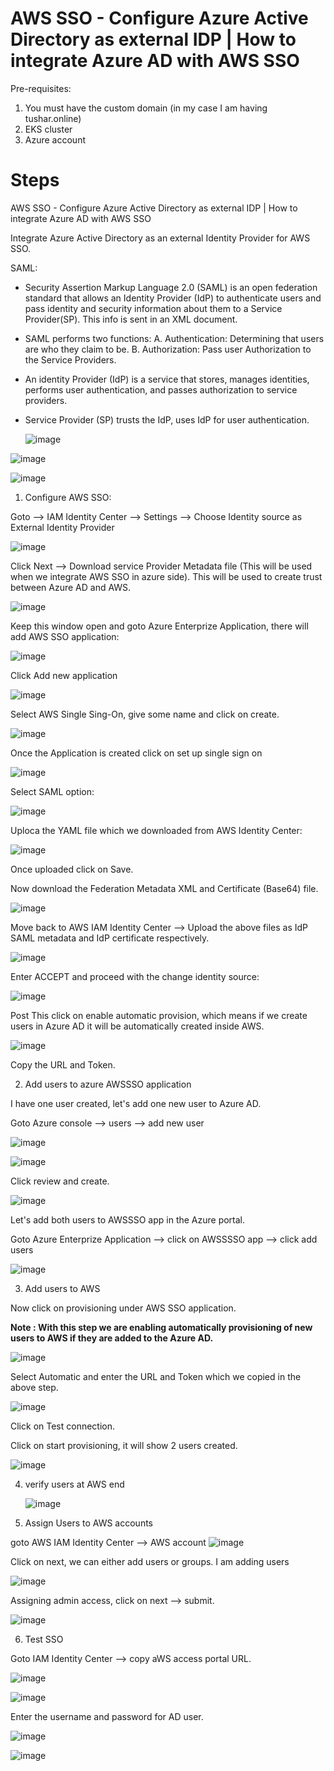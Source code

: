 # AWS SSO - Configure Azure Active Directory as external IDP | How to integrate Azure AD with AWS SSO

Pre-requisites:
1. You must have the custom domain (in my case I am having tushar.online)
2. EKS cluster
3. Azure account



Steps 
======

AWS SSO - Configure Azure Active Directory as external IDP | How to integrate Azure AD with AWS SSO

Integrate Azure Active Directory as an external Identity Provider for AWS SSO.

SAML: 
- Security Assertion Markup Language 2.0 (SAML) is an open federation standard that allows an Identity Provider (IdP) to authenticate users 
and pass identity and security information about them to a Service Provider(SP). This info is sent in an XML document.
- SAML performs two functions:
    A. Authentication: Determining that users are who they claim to be.
    B. Authorization: Pass user Authorization to the Service Providers.
- An identity Provider (IdP) is a service that stores, manages identities, performs user authentication, and passes authorization to service providers.
- Service Provider (SP) trusts the IdP, uses IdP for user authentication.

  ![image](https://github.com/tushardashpute/sso_eks_authentication/assets/74225291/73b59cf8-7665-45fa-b74c-513f15e715e9)

![image](https://github.com/tushardashpute/sso_eks_authentication/assets/74225291/8a3815ef-6562-49f9-b066-e23018c5d2d2)

![image](https://github.com/tushardashpute/sso_eks_authentication/assets/74225291/523d223a-a45c-4ee3-9a4a-3830d38a7576)

1. Configure AWS SSO:

Goto --> IAM Identity Center --> Settings --> Choose Identity source as External Identity Provider

![image](https://github.com/tushardashpute/sso_eks_authentication/assets/74225291/6a49dfd6-681f-43a7-9f2f-1514aa6b1382)

Click Next --> Download service Provider Metadata file (This will be used when we integrate AWS SSO in azure side). This will be used to create trust between Azure AD and AWS.

![image](https://github.com/tushardashpute/sso_eks_authentication/assets/74225291/b33725d0-c4f0-4bec-b0c8-c00e460437e0)

Keep this window open and goto Azure Enterprize Application, there will add AWS SSO application:

![image](https://github.com/tushardashpute/sso_eks_authentication/assets/74225291/b7f23792-80ea-48d7-9703-b8894b33d511)

Click Add new application

![image](https://github.com/tushardashpute/sso_eks_authentication/assets/74225291/edd10cb1-7c25-48af-99c0-1ff6df42bcd6)

Select AWS Single Sing-On, give some name and click on create.

![image](https://github.com/tushardashpute/sso_eks_authentication/assets/74225291/57a54607-aad0-4b0c-a88f-2af8dd12cbda)

Once the Application is created click on set up single sign on

![image](https://github.com/tushardashpute/sso_eks_authentication/assets/74225291/d369f06b-0074-4948-9a6a-53ac09148d09)

Select SAML option:

![image](https://github.com/tushardashpute/sso_eks_authentication/assets/74225291/35ccb41e-91d8-4ac7-8f9a-aba8e714cac4)

Uploca the YAML file which we downloaded from AWS Identity Center:

![image](https://github.com/tushardashpute/sso_eks_authentication/assets/74225291/1d59cb95-e212-44fd-b0e3-d8151f8961a0)

Once uploaded click on Save.

Now download the Federation Metadata XML and Certificate (Base64) file.

![image](https://github.com/tushardashpute/sso_eks_authentication/assets/74225291/0f4a4b0f-68d2-464e-aa73-678dbd7b0b66)

Move back to AWS IAM Identity Center --> Upload the above files as IdP SAML metadata and IdP certificate respectively.

![image](https://github.com/tushardashpute/sso_eks_authentication/assets/74225291/6f05b125-3fc8-438b-af30-324554ab98cd)

Enter ACCEPT and proceed with the change identity source:

![image](https://github.com/tushardashpute/sso_eks_authentication/assets/74225291/7b596171-46b6-40b0-943c-388dff3b85a9)

Post This click on enable automatic provision, which means if we create users in Azure AD it will be automatically created inside AWS.

![image](https://github.com/tushardashpute/sso_eks_authentication/assets/74225291/71578ddc-d27c-4a19-8eb1-473f18b3b6e1)

Copy the URL and Token.

2. Add users to azure AWSSSO application

I have one user created, let's add one new user to Azure AD.

Goto Azure console --> users --> add new user

![image](https://github.com/tushardashpute/sso_eks_authentication/assets/74225291/d29b7d22-c13c-4a3b-b185-518d06322f9a)


![image](https://github.com/tushardashpute/sso_eks_authentication/assets/74225291/c781f36c-4151-468f-82f7-b42ce5ba587b)

Click review and create.

![image](https://github.com/tushardashpute/sso_eks_authentication/assets/74225291/25a784a7-8795-48e5-a18b-611a7ac9402a)

Let's add both users to AWSSSO app in the Azure portal.

Goto Azure Enterprize Application --> click on AWSSSSO app --> click add users

![image](https://github.com/tushardashpute/sso_eks_authentication/assets/74225291/6a70d42d-8a7d-48a7-bd8f-d3385431a4f7)

3. Add users to AWS

Now click on provisioning under AWS SSO application. 

**Note : With this step we are enabling automatically provisioning of new users to AWS if they are added to the Azure AD.**

![image](https://github.com/tushardashpute/sso_eks_authentication/assets/74225291/82f1e8af-c6b1-454f-932c-83140764b05d)

Select Automatic and enter the URL and Token which we copied in the above step.

![image](https://github.com/tushardashpute/sso_eks_authentication/assets/74225291/62ec054f-1788-454a-8084-1e38a30f2933)

Click on Test connection.

Click on start provisioning, it will show 2 users created.

![image](https://github.com/tushardashpute/sso_eks_authentication/assets/74225291/8f4c701a-feeb-4216-ac54-22a2becf47b9)

4. verify users at AWS end

    ![image](https://github.com/tushardashpute/sso_eks_authentication/assets/74225291/870e2959-57d2-4131-a4f0-e8ce7318fe54)


5. Assign Users to AWS accounts

goto AWS IAM Identity Center --> AWS account 
![image](https://github.com/tushardashpute/sso_eks_authentication/assets/74225291/c73edb7c-954e-4896-8915-596e7b158fce)

Click on next, we can either add users or groups. I am adding users

![image](https://github.com/tushardashpute/sso_eks_authentication/assets/74225291/c9419285-56f4-4faf-b606-1352a8322f3d)

Assigning admin access, click on next --> submit.

![image](https://github.com/tushardashpute/sso_eks_authentication/assets/74225291/e23a0ff7-d406-4d98-8bb3-2386498b8257)


6. Test SSO 

Goto IAM Identity Center --> copy aWS access portal URL.

![image](https://github.com/tushardashpute/sso_eks_authentication/assets/74225291/b296f436-3f32-48da-8f07-551bc1b60f94)

![image](https://github.com/tushardashpute/sso_eks_authentication/assets/74225291/27c1279e-59e3-46d8-8c52-b927772d152f)

Enter the username and password for AD user.

![image](https://github.com/tushardashpute/sso_eks_authentication/assets/74225291/4136beff-4dee-45d6-8ac4-22581d0a9122)


![image](https://github.com/tushardashpute/sso_eks_authentication/assets/74225291/ff8c911b-6cc0-4566-a4cd-91403bdeddc6)
